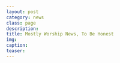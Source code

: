 ```yaml
---
layout: post
category: news
class: page
description:
title: Mostly Worship News, To Be Honest
img:
caption:
teaser:
---
```

